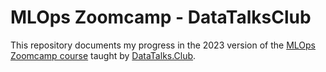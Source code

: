 #  MLOps Zoomcamp - DataTalksClub

This repository documents my progress in the 2023 version of the [MLOps Zoomcamp course](https://github.com/DataTalksClub/mlops-zoomcamp) taught by [DataTalks.Club](https://datatalks.club/).